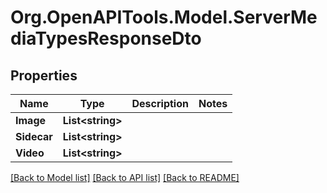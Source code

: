 # Org.OpenAPITools.Model.ServerMediaTypesResponseDto

## Properties

Name | Type | Description | Notes
------------ | ------------- | ------------- | -------------
**Image** | **List&lt;string&gt;** |  | 
**Sidecar** | **List&lt;string&gt;** |  | 
**Video** | **List&lt;string&gt;** |  | 

[[Back to Model list]](../../README.md#documentation-for-models) [[Back to API list]](../../README.md#documentation-for-api-endpoints) [[Back to README]](../../README.md)


